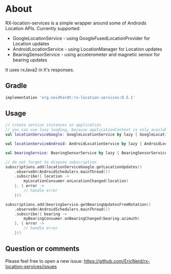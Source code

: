 # About

RX-location-services is a simple wrapper around some of Androids Location APIs. Currently supported:

* GoogleLocationService - using GoogleFusedLocationProvider for Location updates
* AndroidLocationService - using LocationManager for Location updates
* BearingSensorService - using accelerometer and magnetic sensor for bearing updates

It uses rxJava2 in it's responses.

## Gradle

```gradle
implementation 'org.neidhardt:rx-location-services:0.5.1'
```

## Usage

```kotlin
// create service instances in application
// you can use lazy loading, because applicationContext is only available after onCreate
val locationServiceGoogle: GoogleLocationService by lazy { GoogleLocationService(applicationContext) }

val locationServiceAndroid: AndroidLocationService by lazy { AndroidLocationService(applicationContext) }

val bearingService: BearingSensorService by lazy { BearingSensorService(applicationContext) }
```

```kotlin
// do not forget to dispose subscription
subscriptions.add(locationServiceGoogle.getLocationUpdates()
    .observeOn(AndroidSchedulers.mainThread())
    .subscribe({ location ->
        myLocationConsumer.onLocationChanged(location)
    }, { error ->
        // handle error
    }))

subscriptions.add(bearingService.getBearingUpdatesFromRotation()
    .observeOn(AndroidSchedulers.mainThread())
    .subscribe({ bearing ->
        myBearingConsumer.onBearingChanged(bearing.azimuth)
    }, { error ->
        // handle error
    }))
```

## Question or comments

Please feel free to open a new issue:
<https://github.com/EricNeid/rx-location-services/issues>

